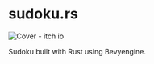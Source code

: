 # sudoku.rs

![Cover - itch io](https://github.com/hammadmajid/sudoku.rs/assets/67387019/b3bf5303-0ca0-4efa-ae4a-c6e3d96f4040)

Sudoku built with Rust using Bevyengine.
